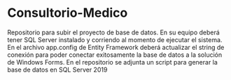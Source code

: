 # Consultorio-Medico
Repositorio para subir el proyecto de base de datos.
En su equipo deberá tener SQL Server instalado y corriendo al momento
de ejecutar el sistema.
En el archivo app.config de Entity Framework deberá actualizar el string de conexión para 
poder conectar exitosamente la base de datos a la solución de Windows Forms.
En el repositorio se adjunta un script para generar la base de datos en SQL Server 2019
